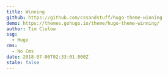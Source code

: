 ```yaml
---
title: Winning
github: https://github.com/cssandstuff/hugo-theme-winning
demo: https://themes.gohugo.io/theme/hugo-theme-winning/
author: Tim Clulow
ssg:
  - Hugo
cms:
  - No Cms
date: 2018-07-06T02:33:01.000Z
stale: false
---
```

